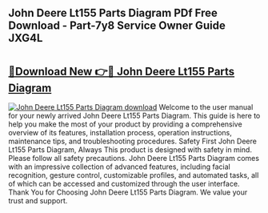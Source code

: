 ## John Deere Lt155 Parts Diagram PDf Free Download - Part-7y8 Service Owner Guide JXG4L

# <h2><a href="http://dfheq70.blite.top/?on=John+Deere+Lt155+Parts+Diagram">🔗Download New 👉🔴 John Deere Lt155 Parts Diagram</a></h2>

[![John Deere Lt155 Parts Diagram download](https://i.imgur.com/lujVjoI.png)](http://dfheq70.blite.top/?on=John+Deere+Lt155+Parts+Diagram)
Welcome to the user manual for your newly arrived John Deere Lt155 Parts Diagram. This guide is here to help you make the most of your product by providing a comprehensive overview of its features, installation process, operation instructions, maintenance tips, and troubleshooting procedures. Safety First John Deere Lt155 Parts Diagram, Always This product is designed with safety in mind. Please follow all safety precautions. John Deere Lt155 Parts Diagram comes with an impressive collection of advanced features, including facial recognition, gesture control, customizable profiles, and automated tasks, all of which can be accessed and customized through the user interface. Thank You for Choosing John Deere Lt155 Parts Diagram. We value your trust and support.
